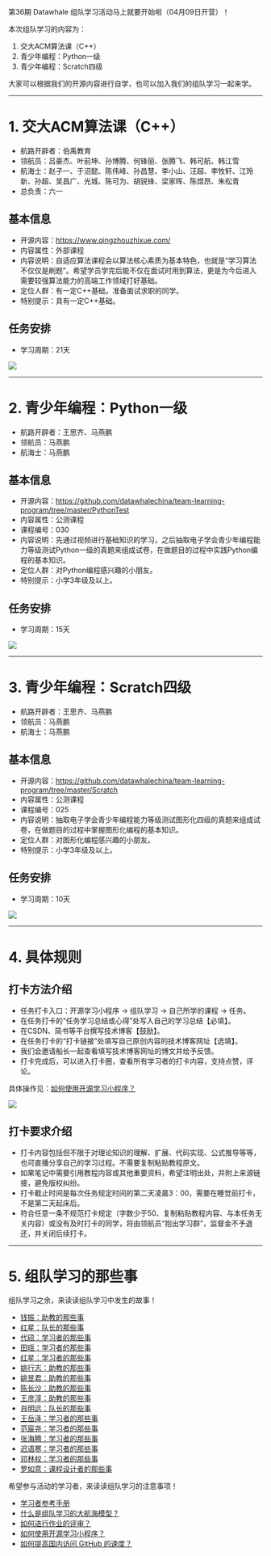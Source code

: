﻿
第36期 Datawhale 组队学习活动马上就要开始啦（04月09日开营）！


本次组队学习的内容为：

1. 交大ACM算法课（C++）
2. 青少年编程：Python一级
3. 青少年编程：Scratch四级


大家可以根据我们的开源内容进行自学，也可以加入我们的组队学习一起来学。


---
# 1. 交大ACM算法课（C++）

- 航路开辟者：伯禹教育
- 领航员：吕豪杰、叶前坤、孙博腾、何锋丽、张腾飞、韩可航、韩江雪
- 航海士：赵子一、于沼懿、陈伟峰、孙昌慧、李小山、汪超、李牧轩、江玲新、孙超、吴昌广、光城、陈可为、胡锐锋、梁家晖、陈煜昂、朱松青
- 总负责：六一

## 基本信息

- 开源内容：https://www.qingzhouzhixue.com/
- 内容属性：外部课程
- 内容说明：自适应算法课程会以算法核心素质为基本特色，也就是“学习算法不仅仅是刷题”。希望学员学完后能不仅在面试时用到算法，更是为今后进入需要较强算法能力的高端工作领域打好基础。
- 定位人群：有一定C++基础，准备面试求职的同学。
- 特别提示：具有一定C++基础。

## 任务安排

- 学习周期：21天

![](https://img-blog.csdnimg.cn/e779196641144e28b38f9bee5aba95a6.png)



---




# 2. 青少年编程：Python一级

- 航路开辟者：王思齐、马燕鹏
- 领航员：马燕鹏
- 航海士：马燕鹏

## 基本信息

- 开源内容：https://github.com/datawhalechina/team-learning-program/tree/master/PythonTest
- 内容属性：公测课程
- 课程编号：030
- 内容说明：先通过视频进行基础知识的学习，之后抽取电子学会青少年编程能力等级测试Python一级的真题来组成试卷，在做题目的过程中实践Python编程的基本知识。
- 定位人群：对Python编程感兴趣的小朋友。
- 特别提示：小学3年级及以上。

## 任务安排

- 学习周期：15天


![](https://img-blog.csdnimg.cn/afd848f8850d4717a53984ac67a3c9d8.png)


---
# 3. 青少年编程：Scratch四级

- 航路开辟者：王思齐、马燕鹏
- 领航员：马燕鹏
- 航海士：马燕鹏

## 基本信息

- 开源内容：https://github.com/datawhalechina/team-learning-program/tree/master/Scratch
- 内容属性：公测课程
- 课程编号：025
- 内容说明：抽取电子学会青少年编程能力等级测试图形化四级的真题来组成试卷，在做题目的过程中掌握图形化编程的基本知识。
- 定位人群：对图形化编程感兴趣的小朋友。
- 特别提示：小学3年级及以上。

## 任务安排

- 学习周期：10天

![](https://img-blog.csdnimg.cn/16b4e7b1e5654989b8a90a70a69fc038.png)





---
# 4. 具体规则


## 打卡方法介绍

- 任务打卡入口：开源学习小程序 -> 组队学习 -> 自己所学的课程 -> 任务。
- 在任务打卡的“任务学习总结或心得”处写入自己的学习总结【必填】。
- 在CSDN、简书等平台撰写技术博客【鼓励】。
- 在任务打卡的“打卡链接”处填写自己原创内容的技术博客网址【选填】。
- 我们会邀请船长一起查看填写技术博客网址的博文并给予反馈。
- 打卡完成后，可以进入打卡圈，查看所有学习者的打卡内容，支持点赞，评论。

具体操作见：[如何使用开源学习小程序？](https://mp.weixin.qq.com/s/iPmzb72Yk0mhIA2NYezXDg)

![](https://img-blog.csdnimg.cn/2021090615022279.png)

## 打卡要求介绍

- 打卡内容包括但不限于对理论知识的理解、扩展、代码实现、公式推导等等，也可直播分享自己的学习过程。不需要复制粘贴教程原文。
- 如果笔记中需要引用教程内容或其他重要资料，希望注明出处，并附上来源链接，避免版权纠纷。
- 打卡截止时间是每次任务规定时间的第二天凌晨3：00，需要在睡觉前打卡，不是第二天起床后。
- 符合任意一条不规范打卡规定（字数少于50、复制粘贴教程内容、与本任务无关内容）或没有及时打卡的同学，将由领航员“抱出学习群”，监督金不予退还，并关闭后续打卡。



---
# 5. 组队学习的那些事


组队学习之余，来读读组队学习中发生的故事！

- [钱振：助教的那些事](https://mp.weixin.qq.com/s/kXlf8JhYov_Hj_kmecIj4A)
- [红星：队长的那些事](https://mp.weixin.qq.com/s/JxETJgtP52u3Uo0phEiLzw)
- [代硕：学习者的那些事](https://mp.weixin.qq.com/s/ePCwtAN8KZ8u_CETjCJ_3Q)
- [田瑶：学习者的那些事](https://mp.weixin.qq.com/s/veIWCkDrs3PDTpKhier3Ig)
- [红星：学习者的那些事](https://mp.weixin.qq.com/s/1IRfnjUhvNSaA7OW7LPPLQ)
- [姚行志：助教的那些事](https://mp.weixin.qq.com/s/Iyn6lox81740F8owUCPhdA)
- [姚昱君：助教的那些事](https://mp.weixin.qq.com/s/JF-fpFs80mDTzwYuQDusyg)
- [陈长沙：助教的那些事](https://mp.weixin.qq.com/s/styOhIM9M4IelXiyhTTHtA)
- [王彦淳：助教的那些事](https://mp.weixin.qq.com/s/UvONxUK1PlM0EemFIaHUlA)
- [肖明远：队长的那些事](https://mp.weixin.qq.com/s/brLXDT8ydVBNZ7YWLwKsXg)
- [王岳泽：学习者的那些事](https://mp.weixin.qq.com/s/OLRsHrVEYwJZ0eZ-tRVA_A)
- [范宸尧：学习者的那些事](https://mp.weixin.qq.com/s/kWnX7DYo7CFXQMpg1O3vJQ)
- [张海腾：学习者的那些事](https://mp.weixin.qq.com/s/TEvxkQCCw1PK1wzEHY2fNw)
- [迟语寒：学习者的那些事](https://mp.weixin.qq.com/s/-qGZuitg1G2EGRLv_s6J7Q)
- [邓林权：学习者的那些事](https://mp.weixin.qq.com/s/IgnqG1HEktZB7Y3XVMYIUA)
- [罗如意：课程设计者的那些事](https://mp.weixin.qq.com/s/-KPilWfdCIRzmaiy7KmSzA)


希望参与活动的学习者，来读读组队学习的注意事项！

- [学习者参考手册](https://mp.weixin.qq.com/s/wXSCQ9fcit7gL0fwAwbtCQ)
- [什么是组队学习的大航海模型？](https://mp.weixin.qq.com/s/D2SedoGaGYOfzsaXa2BIww)
- [如何进行作业的评审？](https://mp.weixin.qq.com/s/qnxokuoNLz62HwfJwY2SEQ)
- [如何使用开源学习小程序？](https://mp.weixin.qq.com/s/iPmzb72Yk0mhIA2NYezXDg)
- [如何提高国内访问 GitHub 的速度？](https://mp.weixin.qq.com/s/sHQ0yjqYNgEb1Bw_X0BxZg)



